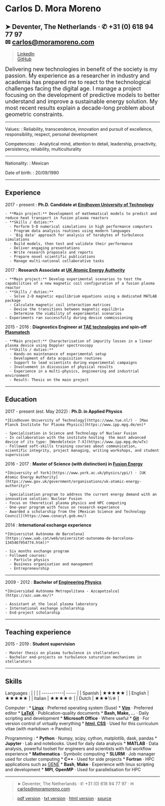 Carlos D. Mora Moreno
===========

➤ Deventer, The Netherlands · ✆ +31 (0) 618 94 77 97 </br>✉  <carlos@moramoreno.com>
-----------------------------------------------------------------------
> [LinkedIn](https://www.linkedin.com/in/c-mora-moreno/)  
> [GitHub](http://github.com/cardanmomo)  


<!-- <center> -->
<font size="4">
Delivering new technologies in benefit of the society is my passion.
My experience as a researcher in industry and academia has prepared me to react to the technological challenges facing the digital age. I manage a project focusing on the development of predictive models to better understand and improve a sustainable energy solution. My most recent results explain a decade-long problem about geometric constraints.
</font>
<!-- </center> -->

----

Values:
:   Reliability, transcendence, innovation and pursuit of excellence, responsibility, respect, personal development

Competencies:
:   Analytical mind, attention to detail, leadership, proactivity, persistency, reliability, multiculturality

----

Nationality:
:   Mexican

Date of birth:
:   20/09/1990

----

Experience
----------

2017 - present
:   **Ph.D. Candidate at [Eindhoven University of Technology](https://www.tue.nl/)**

    - **Main project:** Development of mathematical models to predict and reduce heat transport in fusion plasma reactors
    - **Skills / duties:**
      - Perform 5-D numerical simulations in high performance computers
      - Program data analysis routines using modern languages
      - 'Big data' approach for analysis of terabytes of turbulence simulations
      - Build models, then test and validate their performance
      - Deliver engaging presentations
      - Write research proposals and reports
      - Prepare novel scientific publications
      - Manage multi-national collaborative tasks
2017
:   **Research Associate at [UK Atomic Energy Authority](https://www.gov.uk/government/organisations/uk-atomic-energy-authority)**

    - **Main project:** Develop experimental scenarios to test the capabilities of a new magnetic coil configuration of a fusion plasma reactor
    - **Skills / duties:**
      - Solve 2-D magnetic equilibrium equations using a dedicated MATLAB package
      - Calculate magnetic coil interaction matrices
      - Devise the transitions between magnetic equilibria
      - Determine the viability of experimental scenarios
    - Experiments ran successfully during device commissioning

2015 - 2016
:   **Diagnostics Engineer at [TAE technologies](https://tae.com/) and spin-off [Plasmatech](https://www.linkedin.com/company/plasma-diagnostics-and-technologies/about/)**

    - **Main project:** Characterisation of impurity losses in a linear plasma device using Doppler spectroscopy
    - **Skills / duties:**
      - Hands-on maintenance of experimental setup
      - Development of data acquisition routines
      - Support to lead scientists during experimental campaigns
      - Involvement in discussion of physical results
      - Experience in a multi-physics, engineering and industrial environment
      - Result: Thesis on the main project

----

Education
---------

2017 - present (est. May 2022)
:   **Ph.D. in Applied Physics**

    *[Eindhoven University of Technology](https://www.tue.nl/) · [Max Planck Institute for Plasma Physics](https://www.ipp.mpg.de/en)*

    - Specialisation in Science and Technology of Nuclear Fusion
    - In collaboration with the institute hosting  the most advanced device of its type: [Wendelstein 7-X](https://www.ipp.mpg.de/w7x)
    - Followed soft-skills training courses about communication, scientific integrity, project managing, writing workshops, and student supervision

2016 - 2017
:   **Master of Science (with distinction) in [Fusion Energy](https://www.york.ac.uk/study/postgraduate-taught/courses/msc-fusion-energy/)**

    *[University of York](https://www.york.ac.uk/physics/ypi/) · [UK Atomic Energy Authority](https://www.gov.uk/government/organisations/uk-atomic-energy-authority)*

    - Specialisation program to address the current energy demand with an innovative solution: Nuclear Fusion
    - Focus on theoretical plasma physics and HPC computing
    - One-year program with focus on research experience
    - Awarded a scholarship from the [Mexican Science and Technology Council](https://www.conacyt.gob.mx/)

2014
:   **International exchange experience**

    *[Universitat Autònoma de Barcelona](https://www.uab.cat/web/universitat-autonoma-de-barcelona-1345467954774.html)*

    - Six months exchange program
    - Followed courses:
      - Particle physics
      - Business organisation and management
      - Entrepreneurship

----

2009 - 2012
:   **Bachelor of [Engineering Physics](http://cbi.azc.uam.mx/?page_id=31)**

    *[Universidad Autónoma Metropolitana - Azcapotzalco](https://azc.uam.mx/)*

    - Assistant at the local plasma laboratory
    - International exchange scholarship
    - End-project scholarship

----

Teaching experience
-------------------

2015 - 2019
:    **Student supervision**

    - Master thesis on plasma turbulence in stellarators
    - Bachelor end-projects on turbulence saturation mechanisms in stellarators

----

Skills
-----
Languages
:   |            |       |
    | -----------| ----- |
    | Spanish    | ★★★★★ |
    | English    | ★★★★★ |
    | Italian    | ★★★★☆ |
    | Dutch      | ★★★½☆ |

Computer
:   * **[Linux](https://www.linux.org/)** · Preferred operating system (Suse)
    * **[Vim](https://www.vim.org/)** · Preferred editor
    * **[LaTeX](https://www.latex-project.org/)** · Publication-quality documents
    * **Bash, Make, ...** · Daily scripting and development
    * **Microsoft Office** · Where useful
    * **[Git](https://git-scm.com/)** · For version control of virtually everything
    * **[html, CSS](https://www.w3.org/standards/webdesign/htmlcss)** · Used for this curriculum vitae (with markdown → Pandoc)

Programming
:   * **Python** · Numpy, scipy, cython, matplotlib, dask, pandas
    * **Jupyter** · Lab and notebooks. Used for daily data analysis
    * **MATLAB** · Data analysis, powerful toolset for engineers and scientists with full workflow experience
    * **Mathematica** · Symbolic computing
    * **SLURM** · Job manager used for cluster computing
    * **C++** · Used for side projects
    * **Fortran** · HPC applications such as [GENE](https://genecode.org/details.html)
    * **Bash**, **Make** · Experience with linux scripting and development
    * **MPI**, **OpenMP** · Used for parallelisation for HPC

----

<!---
References
----------
👤
:   ****

    **

    |    |                                                    |
    | ---| -------------------------------------------------- |
    | ✉  | []() |
    | ✆  |      |
----
-->

> ➤ Deventer, The Netherlands · ✆ +31 (0) 618 94 77 97 · ✉  <carlos@moramoreno.com>

> [pdf version](https://raw.githubusercontent.com/cardanmomo/CV/master/CV_CD_Mora_Moreno.pdf) · [txt version](https://raw.githubusercontent.com/cardanmomo/CV/master/CV_CD_Mora_Moreno.txt) · [html version](https://cv.moramoreno.com/) · [source](https://github.com/cardanmomo/CV)
